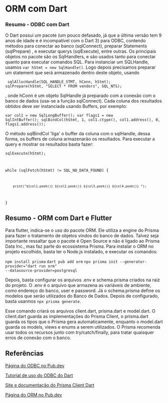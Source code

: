 # ORM com Dart

### Resumo - ODBC com Dart

O Dart possui um pacote (um pouco defasado, já que a última versão tem 9 anos de idade e é incompatível com o Dart 3) para ODBC, contendo métodos para conectar ao banco (sqlConnect), preparar Statements (sqlPrepare) , e executar querys (sqlExecute), entre outras.
Os principais objetos no pacote são os SqlHandlers, e são usados tanto para conectar quanto para executar comandos SQL.
Para instanciar um SQLHandle, usamos <code>var hStmt = new SqlHandle()</code>. Logo depois precisamos preparar um statement que será armazenado dentro deste objeto, usando 

  <code> sqlAllocHandle(SQL_HANDLE_STMT, hConn, hStmt); 
  sqlPrepare(hStmt, "SELECT * FROM vendors", SQL_NTS); </code>

, onde hConn é um objeto SqlHandle já preparado com a conexão com o banco de dados (usa-se a função sqlConnect).
Cada coluna dos resultados obtidos deve ser instanciada usando Buffers, por exemplo:

  <code>var col1 = new SqlLongBuffer();
  var flags1 = new SqlIntBuffer();
  sqlBindCol(hStmt, 1, col1.ctype(), col1.address(), 0, flags1.address());</code>

O método sqlBindCol 'liga' o buffer da coluna com o sqlHandle, dessa forma, os buffers de coluna armazenarão os resultados. Para executar a query e mostrar os resultados basta fazer: 

  <code>sqlExecute(hStmt);

  while (sqlFetch(hStmt) != SQL_NO_DATA_FOUND) {

        print("${col1.peek()} ${col2.peek()} ${col3.peek()} ${col4.peek()} ");
  }
  </code>

## Resumo - ORM com Dart e Flutter

Para flutter, indica-se o uso do pacote ORM. Ele utiliza a engine do Prisma para fazer o tratamento de objetos vindos do banco de dados. Talvez seja importante ressaltar que o pacote é Open Source e não é ligado ao Prisma Data Inc., mas faz parte do ecossistema Prisma.
Para instalar o ORM no projeto escolhido, basta ter o Node.js instalado, e executar os comandos:

<code>npm install prisma</code>
<code>dart pub add orm</code>
<code>npx prisma init --generator-provider="dart run orm" --datasource-provider=postgresql</code>

Depois, basta configurar os arquivos .env e schema.prisma criados na raiz do projeto. O .env é o arquivo que armazena as variáveis de ambiente, como endereço do banco, user e password. Já o schema.prisma define os modelos que serão utilizados do Banco de Dados.
Depois de configurado, basta usarmos <code>npx prisma generate</code>. 

Esse comando criará os arquivos client.dart, prisma.dart e model.dart. O client.dart guarda as implementações do Prisma Client, o prisma.dart guarda os tipos que o Prisma gera automaticamente, enquanto o model.dart guarda os models, views e enums a serem utilizados.
O Prisma recomenda usar todos os recursos junto com try/catch/finally, para tratar quaisquer erros de conexão com o banco.

## Referências

<a href="https://pub.dev/packages/odbc">Página do ODBC no Pub.dev</a>

<a href="https://stackoverflow.com/questions/25750834/how-to-use-odbc-binding-for-dart">Tutorial de uso do ODBC do Dart</a>

<a href="https://prisma.pub">Site e documentação do Prisma Client Dart</a>

<a href="https://pub.dev/packages/orm">Pàgina do ORM no Pub.dev</a>
